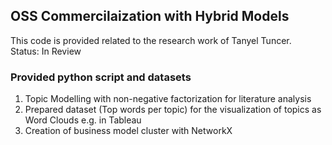 ## OSS Commercilaization with Hybrid Models

This code is provided related to the research work of Tanyel Tuncer. </br>
Status: In Review


### Provided python script and datasets

1. Topic Modelling with non-negative factorization for literature analysis
2. Prepared dataset (Top words per topic) for the visualization of topics as Word Clouds e.g. in Tableau
3. Creation of business model cluster with NetworkX
   
